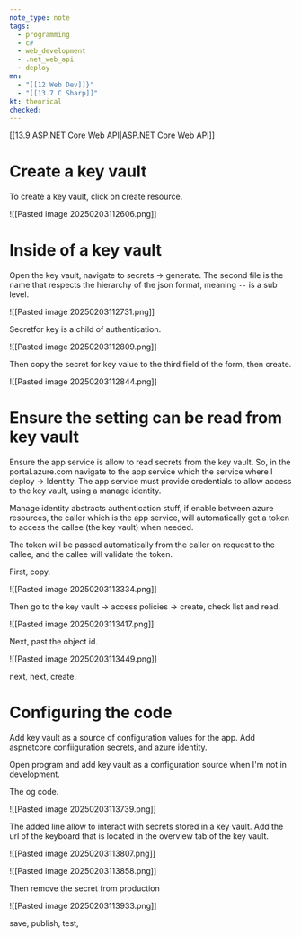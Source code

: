 ```yaml
---
note_type: note
tags:
  - programming
  - c#
  - web_development
  - .net_web_api
  - deploy
mn:
  - "[[12 Web Dev]]}"
  - "[[13.7 C Sharp]]"
kt: theorical
checked:
---
```

[[13.9 ASP.NET Core Web API|ASP.NET Core Web API]]

# Create a key vault
To create a key vault, click on create resource.  

![[Pasted image 20250203112606.png]]

# Inside of a key vault
Open the key vault, navigate to secrets -> generate. The second file is the name that respects the hierarchy of the json format, meaning `--` is a sub level. 

![[Pasted image 20250203112731.png]]

Secretfor key is a child of authentication.

![[Pasted image 20250203112809.png]]

Then copy the secret for key value to the third field of the form, then create.

![[Pasted image 20250203112844.png]]

# Ensure the setting can be read from key vault
Ensure the app service is allow to read secrets from the key vault. So, in the portal.azure.com navigate to the app service which the service where I deploy -> Identity. The app service must provide credentials to allow access to the key vault, using a manage identity.

Manage identity abstracts authentication stuff, if enable between azure resources, the caller which is the app service, will automatically get a token to access the callee (the key vault) when needed.

The token will be passed automatically from the caller on request to the callee, and the callee will validate the token.

First, copy.

![[Pasted image 20250203113334.png]]

Then go to the key vault -> access policies -> create, check list and read.

![[Pasted image 20250203113417.png]]

Next, past the object id.

![[Pasted image 20250203113449.png]]

next, next, create.
# Configuring the code
Add key vault as a source of configuration values for the app. Add aspnetcore confiiguration secrets, and azure identity.

Open program and add key vault as a configuration source when I'm not in development.

The og code.

![[Pasted image 20250203113739.png]]

The added line allow to interact with secrets stored in a key vault. Add the url of the keyboard that is located in the overview tab of the key vault. 

![[Pasted image 20250203113807.png]]

![[Pasted image 20250203113858.png]]

Then remove the secret from production 

![[Pasted image 20250203113933.png]]

save, publish, test,